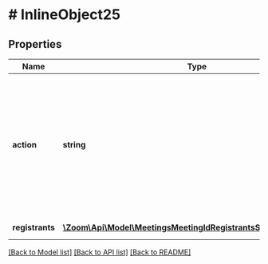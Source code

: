 # # InlineObject25

## Properties

Name | Type | Description | Notes
------------ | ------------- | ------------- | -------------
**action** | **string** | Registrant Status:&lt;br&gt;&#x60;approve&#x60; - Approve registrant.&lt;br&gt;&#x60;cancel&#x60; - Cancel previously approved registrant&#39;s registration.&lt;br&gt;&#x60;deny&#x60; - Deny registrant. | 
**registrants** | [**\Zoom\Api\Model\MeetingsMeetingIdRegistrantsStatusRegistrants[]**](MeetingsMeetingIdRegistrantsStatusRegistrants.md) | List of registrants. | [optional] 

[[Back to Model list]](../../README.md#documentation-for-models) [[Back to API list]](../../README.md#documentation-for-api-endpoints) [[Back to README]](../../README.md)


